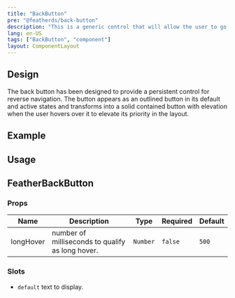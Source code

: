 ```yaml
---
title: "BackButton"
pre: "@featherds/back-button"
description: "This is a generic control that will allow the user to go back to a previous page. This is not intended to be a breadcrumb style of navigation, but simply provides a mechanism to return to a logical position within the transaction."
lang: en-US
tags: ["BackButton", "component"]
layout: ComponentLayout
---
```


## Design

The back button has been designed to provide a persistent control for reverse navigation. The button appears as an outlined button in its default and active states and transforms into a solid contained button with elevation when the user hovers over it to elevate its priority in the layout.

## Example

<BackButton-Examples />

## Usage

## FeatherBackButton

### Props

| Name      | Description                                      | Type     | Required | Default |
| --------- | ------------------------------------------------ | -------- | -------- | ------- |
| longHover | number of milliseconds to qualify as long hover. | `Number` | `false`  | `500`   |

### Slots

- `default` text to display.
